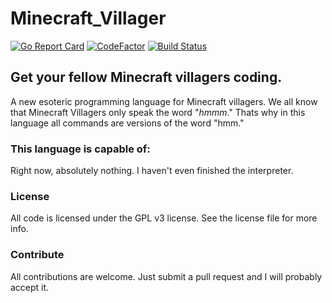 # Minecraft_Villager
[![Go Report Card](https://goreportcard.com/badge/github.com/wasd424/Minecraft_Villager)](https://goreportcard.com/report/github.com/wasd424/Minecraft_Villager) [![CodeFactor](https://www.codefactor.io/repository/github/wasd424/minecraft_villager/badge)](https://www.codefactor.io/repository/github/wasd424/minecraft_villager) [![Build Status](https://travis-ci.org/wasd424/Minecraft_Villager.svg?branch=master)](https://travis-ci.org/wasd424/Minecraft_Villager) 
## Get your fellow Minecraft villagers coding.
A new esoteric programming language for Minecraft villagers. We all know that Minecraft Villagers only speak the word "_hmmm_." Thats why in this language all commands are versions of the word "hmm."

### This language is capable of:
Right now, absolutely nothing. I haven't even finished the interpreter.

### License
All code is licensed under the GPL v3 license. See the license file for more info.

### Contribute
All contributions are welcome. Just submit a pull request and I will probably accept it.
